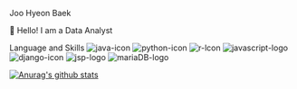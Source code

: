 Joo Hyeon Baek

👋 Hello! I am a Data Analyst

Language and Skills
![java-icon](https://user-images.githubusercontent.com/52616995/114301930-ca863e00-9b01-11eb-9ae1-dd745a8a6ac0.png)
![python-icon](https://user-images.githubusercontent.com/52616995/114301938-d114b580-9b01-11eb-876f-f7d72e835f0b.png)
![r-lcon](https://user-images.githubusercontent.com/52616995/114301943-d5d96980-9b01-11eb-832e-6497a5ea59ae.png)
![javascript-logo](https://user-images.githubusercontent.com/52616995/114301949-dbcf4a80-9b01-11eb-8bfd-d05493cd567c.png)
![django-icon](https://user-images.githubusercontent.com/52616995/114301950-de31a480-9b01-11eb-92c8-c9c7b2ccda42.png)
![jsp-logo](https://user-images.githubusercontent.com/52616995/114301953-df62d180-9b01-11eb-975e-5f52711c1618.png)
![mariaDB-logo](https://user-images.githubusercontent.com/52616995/114301957-e4c01c00-9b01-11eb-90a5-3c249b95a13a.jpg)



<!--
**JoohyeonBaek/JoohyeonBaek** is a ✨ _special_ ✨ repository because its `README.md` (this file) appears on your GitHub profile.

Here are some ideas to get you started:

- 🔭 I’m currently working on ...
- 🌱 I’m currently learning ...
- 👯 I’m looking to collaborate on ...
- 🤔 I’m looking for help with ...
- 💬 Ask me about ...
- 📫 How to reach me: ...
- 😄 Pronouns: ...
- ⚡ Fun fact: ...
-->


[![Anurag's github stats](https://github-readme-stats.vercel.app/api?username=JooHyeonBaek&theme=dark)](https://github.com/anuraghazra/github-readme-stats)


